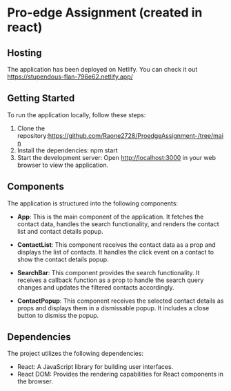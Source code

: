 # Pro-edge Assignment (created in react)

## Hosting

The application has been deployed on Netlify. You can check it out https://stupendous-flan-796e62.netlify.app/

## Getting Started

To run the application locally, follow these steps:

1. Clone the repository:https://github.com/Raone2728/ProedgeAssignment-/tree/main
2. Install the dependencies: npm start
3. Start the development server:  Open [http://localhost:3000](http://localhost:3000) in your web browser to view the application.

## Components

The application is structured into the following components:

- **App**: This is the main component of the application. It fetches the contact data, handles the search functionality, and renders the contact list and contact details popup.

- **ContactList**: This component receives the contact data as a prop and displays the list of contacts. It handles the click event on a contact to show the contact details popup.

- **SearchBar**: This component provides the search functionality. It receives a callback function as a prop to handle the search query changes and updates the filtered contacts accordingly.

- **ContactPopup**: This component receives the selected contact details as props and displays them in a dismissable popup. It includes a close button to dismiss the popup.

## Dependencies

The project utilizes the following dependencies:

- React: A JavaScript library for building user interfaces.
- React DOM: Provides the rendering capabilities for React components in the browser.








